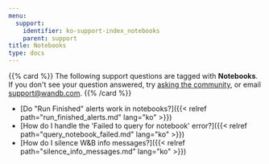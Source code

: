 ```yaml
---
menu:
  support:
    identifier: ko-support-index_notebooks
    parent: support
title: Notebooks
type: docs
---
```


{{% card %}}
The following support questions are tagged with <b>Notebooks</b>. If you don't see 
your question answered, try [asking the community](https://community.wandb.ai/), 
or email [support@wandb.com](mailto:support@wandb.com).
{{% /card %}}

- [Do "Run Finished" alerts work in notebooks?]({{< relref path="run_finished_alerts.md" lang="ko" >}})
- [How do I handle the 'Failed to query for notebook' error?]({{< relref path="query_notebook_failed.md" lang="ko" >}})
- [How do I silence W&B info messages?]({{< relref path="silence_info_messages.md" lang="ko" >}})